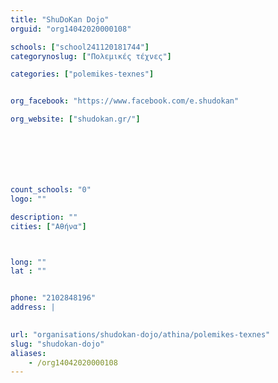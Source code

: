 ```yaml
---
title: "ShuDoKan Dojo"
orguid: "org14042020000108"

schools: ["school241120181744"]
categorynoslug: ["Πολεμικές τέχνες"]

categories: ["polemikes-texnes"]


org_facebook: "https://www.facebook.com/e.shudokan"

org_website: ["shudokan.gr/"]







count_schools: "0"
logo: ""

description: ""
cities: ["Αθήνα"]



long: ""
lat : ""


phone: "2102848196"
address: |
    

url: "organisations/shudokan-dojo/athina/polemikes-texnes"
slug: "shudokan-dojo"
aliases:
    - /org14042020000108
---
```



